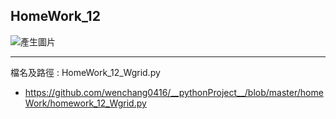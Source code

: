 ## HomeWork_12

![產生圖片](./homeWork_12/homework_12.PNG)

---
檔名及路徑 : HomeWork_12_Wgrid.py
- https://github.com/wenchang0416/__pythonProject__/blob/master/homeWork/homework_12_Wgrid.py

